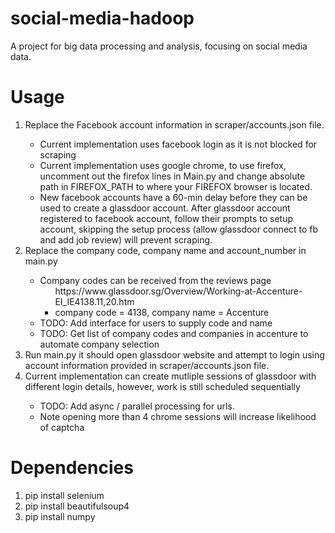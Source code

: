 # social-media-hadoop
A project for big data processing and analysis, focusing on social media data. 

# Usage
<ol>
<li> Replace the Facebook account information in scraper/accounts.json file. </li>
    <ul><li> Current implementation uses facebook login as it is not blocked for scraping </li> 
        <li> Current implementation uses google chrome, to use firefox, uncomment out the firefox lines in Main.py and change absolute path in FIREFOX_PATH to where your FIREFOX browser is located. </li>
        <li> New facebook accounts have a 60-min delay before they can be used to create a glassdoor account. After glassdoor account registered to facebook account, follow their prompts to setup account, skipping the setup process (allow glassdoor connect to fb and add job review) will prevent scraping. </li>
    </ul>
<li> Replace the company code, company name and account_number in main.py </li>
    <ul>
    <li> Company codes can be received from the reviews page 
        <ul> https://www.glassdoor.sg/Overview/Working-at-Accenture-EI_IE4138.11,20.htm 
        <li> company code = 4138, company name = Accenture </li> </ul>
    <li> TODO: Add interface for users to supply code and name</li>
    <li> TODO: Get list of company codes and companies in accenture to automate company selection</li>
    </ul>
<li> Run main.py it should open glassdoor website and attempt to login using account information provided in scraper/accounts.json file. </li>
<li> Current implementation can create mutliple sessions of glassdoor with different login details, however, work is still scheduled sequentially </li>
    <ul>
    <li> TODO: Add async / parallel processing for urls.</li>
    <li> Note opening more than 4 chrome sessions will increase likelihood of captcha </li>
    </ul>
</ol>

# Dependencies
<ol>
<li> pip install selenium
<li> pip install beautifulsoup4
<li> pip install numpy
</ol>